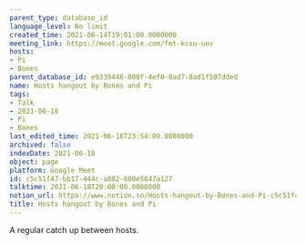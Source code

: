 ```yaml
---
parent_type: database_id
language_level: No limit
created_time: 2021-06-14T19:01:00.0000000
meeting_link: https://meet.google.com/fmt-ksxu-uuv
hosts:
- Pi
- Bones
parent_database_id: e9339446-880f-4ef0-8ad7-8ad1f507dded
name: Hosts hangout by Bones and Pi
tags:
- Talk
- 2021-06-18
- Pi
- Bones
last_edited_time: 2021-06-16T23:54:00.0000000
archived: false
indexDate: 2021-06-18
object: page
platform: Google Meet
id: c5c51f47-bb17-444c-a802-688e5847a127
talktime: 2021-06-18T20:00:00.0000000
notion_url: https://www.notion.so/Hosts-hangout-by-Bones-and-Pi-c5c51f47bb17444ca802688e5847a127
title: Hosts hangout by Bones and Pi
---
```


A regular catch up between hosts.


